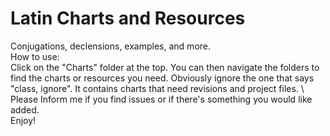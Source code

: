 # Latin Charts and Resources
 Conjugations, declensions, examples, and more. \
How to use: \
Click on the "Charts" folder at the top. You can then navigate the folders to find the charts or resources you need. Obviously ignore the one that says "class, ignore". It contains charts that need revisions and project files. \ 
Please Inform me if you find issues or if there's something you would like added. \
Enjoy!
